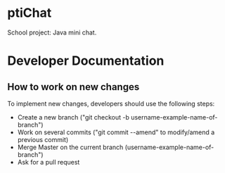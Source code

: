 # ptiChat
School project: Java mini chat.

# Developer Documentation

## How to work on new changes

To implement new changes, developers should use the following steps:
- Create a new branch ("git checkout -b username-example-name-of-branch")
- Work on several commits ("git commit --amend" to modify/amend a previous commit)
- Merge Master on the current branch (username-example-name-of-branch")
- Ask for a pull request
